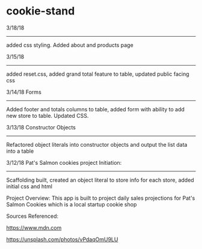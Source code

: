 # cookie-stand

3/18/18
*********************************
added css styling. Added about and products page

3/15/18
********************************

added reset.css, added grand total feature to table, updated public facing css

3/14/18 Forms
*************
Added footer and totals columns to table, added form with ability to add new store to table. Updated CSS.

3/13/18 Constructor Objects
***************************

Refactored object literals into constructor objects and output the list data into a table

3/12/18 Pat's Salmon cookies project Initiation:
************************************************

Scaffolding built, created an object literal to store info for each store, added initial css and html

Project Overview:
This app is built to project daily sales projections for Pat's Salmon Cookies which is a local startup cookie shop


Sources Referenced:

https://www.mdn.com 

https://unsplash.com/photos/vPdaqOmU9LU